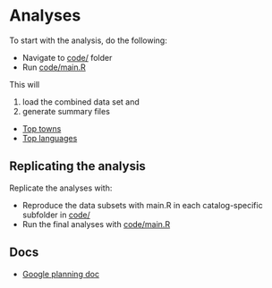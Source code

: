 # Analyses 

To start with the analysis, do the following:

 - Navigate to [code/](code/) folder
 - Run [code/main.R](code/main.R)

This will

 1. load the combined data set and
 2. generate summary files
   * [Top towns](code/place.md)
   * [Top languages](code/language.md) 


## Replicating the analysis

Replicate the analyses with:

- Reproduce the data subsets with main.R in each catalog-specific
  subfolder in [code/](code/)
- Run the final analyses with [code/main.R](code/main.R)


## Docs

 * [Google planning doc](https://docs.google.com/document/d/1nRxhu7ZGtxZGbIip89nF1Zz6M-Fh3pRl-6ncHcSsOLo/edit)



